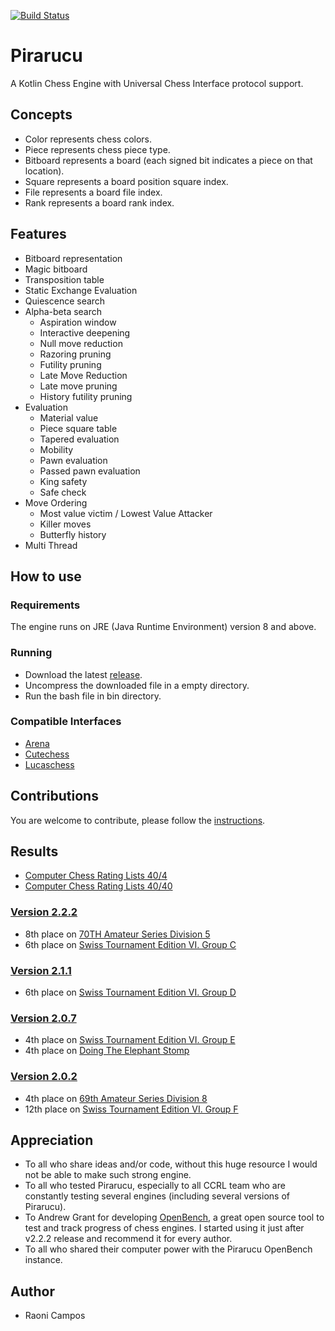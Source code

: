 [![Build Status](https://travis-ci.org/ratosh/pirarucu.svg?branch=master)](https://travis-ci.org/ratosh/pirarucu)

# Pirarucu

A Kotlin Chess Engine with Universal Chess Interface protocol support. 

## Concepts

- Color represents chess colors.
- Piece represents chess piece type.
- Bitboard represents a board (each signed bit indicates a piece on that location).
- Square represents a board position square index.
- File represents a board file index.
- Rank represents a board rank index.

## Features

- Bitboard representation
- Magic bitboard
- Transposition table
- Static Exchange Evaluation
- Quiescence search
- Alpha-beta search
    - Aspiration window
    - Interactive deepening
    - Null move reduction
    - Razoring pruning
    - Futility pruning
    - Late Move Reduction
    - Late move pruning
    - History futility pruning
- Evaluation
    - Material value
    - Piece square table
    - Tapered evaluation
    - Mobility
    - Pawn evaluation
    - Passed pawn evaluation
    - King safety
    - Safe check
- Move Ordering
    - Most value victim / Lowest Value Attacker
    - Killer moves
    - Butterfly history
- Multi Thread
    
## How to use

### Requirements

The engine runs on JRE (Java Runtime Environment) version 8 and above.

###  Running

- Download the latest [release](https://github.com/ratosh/pirarucu/releases/latest).
- Uncompress the downloaded file in a empty directory.
- Run the bash file in bin directory. 

### Compatible Interfaces

- [Arena](http://www.playwitharena.com)
- [Cutechess](https://github.com/cutechess/cutechess)
- [Lucaschess](https://lucaschess.pythonanywhere.com)

## Contributions

You are welcome to contribute, please follow the [instructions](CONTRIBUTING.md).

## Results

- [Computer Chess Rating Lists 40/4](http://www.computerchess.org.uk/ccrl/404/cgi/compare_engines.cgi?family=Pirarucu&print=Rating+list&print=Results+table&print=LOS+table&print=Ponder+hit+table&print=Eval+difference+table&print=Comopp+gamenum+table&print=Overlap+table&print=Score+with+common+opponents)
- [Computer Chess Rating Lists 40/40](http://www.computerchess.org.uk/ccrl/4040/cgi/compare_engines.cgi?family=Pirarucu&print=Rating+list&print=Results+table&print=LOS+table&print=Ponder+hit+table&print=Eval+difference+table&print=Comopp+gamenum+table&print=Overlap+table&print=Score+with+common+opponents)

### [Version 2.2.2](https://github.com/ratosh/pirarucu/releases/tag/v2.2.2)
- 8th place on [70TH Amateur Series Division 5](http://kirill-kryukov.com/chess/discussion-board/viewtopic.php?f=7&t=10188)
- 6th place on [Swiss Tournament Edition VI. Group C](http://kirill-kryukov.com/chess/discussion-board/viewtopic.php?f=7&t=10218)

### [Version 2.1.1](https://github.com/ratosh/pirarucu/releases/tag/v2.1.1)

- 6th place on [Swiss Tournament Edition VI. Group D](http://kirill-kryukov.com/chess/discussion-board/viewtopic.php?f=7&t=10119)

### [Version 2.0.7](https://github.com/ratosh/pirarucu/releases/tag/v2.0.7)

- 4th place on [Swiss Tournament Edition VI. Group E](http://kirill-kryukov.com/chess/discussion-board/viewtopic.php?f=7&t=10054)
- 4th place on [Doing The Elephant Stomp](http://kirill-kryukov.com/chess/discussion-board/viewtopic.php?f=7&t=10070)

### [Version 2.0.2](https://github.com/ratosh/pirarucu/releases/tag/v2.0.2)

- 4th place on [69th Amateur Series Division 8](http://kirill-kryukov.com/chess/discussion-board/viewtopic.php?f=7&t=10026)
- 12th place on [Swiss Tournament Edition VI. Group F](http://kirill-kryukov.com/chess/discussion-board/viewtopic.php?f=7&t=10037)


## Appreciation

- To all who share ideas and/or code, without this huge resource I would not be able to make such strong engine.
- To all who tested Pirarucu, especially to all CCRL team who are constantly testing several engines (including several versions of Pirarucu).
- To Andrew Grant for developing [OpenBench](https://github.com/AndyGrant/OpenBench), a great open source tool to test and track progress of chess engines. I started using it just after v2.2.2 release and recommend it for every author.
- To all who shared their computer power with the Pirarucu OpenBench instance.

## Author

- Raoni Campos
